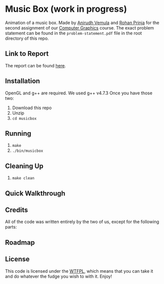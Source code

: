 Music Box (work in progress)
============================

Animation of a music box. Made by [Anirudh Vemula](vvanirudh@gmail.com) and [Rohan Prinja](rohan.prinja@gmail.com) for the second assignment of our [Computer Graphics](http://www.cse.iitb.ac.in/~paragc/teaching/2013/cs475) course. The exact problem statement can be found in the `problem-statement.pdf` file in the root directory of this repo.

Link to Report
--------------

The report can be found [here](http://www.cse.iitb.ac.in/~rohanp/musicbox.html).

Installation
------------

OpenGL and g++ are required. We used g++ v4.7.3 Once you have those two:

1. Download this repo
2. Unzip
3. `cd musicbox`

Running
-------

1. `make`
2. `./bin/musicbox`

Cleaning Up
-----------

1. `make clean`

Quick Walkthrough
-----------------

Credits
-------

All of the code was written entirely by the two of us, except for the following parts:

Roadmap
-------

License
-------

This code is licensed under the [WTFPL](http://www.wtfpl.net/about/), which means that you can take it and do whatever the fudge you wish to with it. Enjoy!
